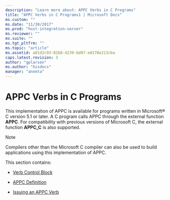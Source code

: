 ```yaml
---
description: "Learn more about: APPC Verbs in C Programs"
title: "APPC Verbs in C Programs1 | Microsoft Docs"
ms.custom: ""
ms.date: "11/30/2017"
ms.prod: "host-integration-server"
ms.reviewer: ""
ms.suite: ""
ms.tgt_pltfrm: ""
ms.topic: "article"
ms.assetid: a81d2c93-02b8-4239-bd97-e8178e213cba
caps.latest.revision: 3
author: "gplarsen"
ms.author: "hisdocs"
manager: "anneta"
---
```

# APPC Verbs in C Programs
This implementation of APPC is available for programs written in Microsoft® C version 5.1 or later. A C program calls APPC through the external function **APPC**. For compatibility with previous versions of Microsoft C, the external function **APPC_C** is also supported.  
  
> [!NOTE]
>  Compilers other than the Microsoft C compiler can also be used to build applications using this implementation of APPC.  
  
 This section contains:  
  
-   [Verb Control Block](../core/verb-control-block2.md)  
  
-   [APPC Definition](../core/appc-definition2.md)  
  
-   [Issuing an APPC Verb](../core/issuing-an-appc-verb1.md)
